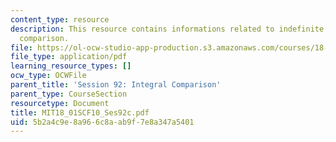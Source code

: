```yaml
---
content_type: resource
description: This resource contains informations related to indefinite integrals and
  comparison.
file: https://ol-ocw-studio-app-production.s3.amazonaws.com/courses/18-01sc-single-variable-calculus-fall-2010/5b2a4c9e8a966c8aab9f7e8a347a5401_MIT18_01SCF10_Ses92c.pdf
file_type: application/pdf
learning_resource_types: []
ocw_type: OCWFile
parent_title: 'Session 92: Integral Comparison'
parent_type: CourseSection
resourcetype: Document
title: MIT18_01SCF10_Ses92c.pdf
uid: 5b2a4c9e-8a96-6c8a-ab9f-7e8a347a5401
---
```

